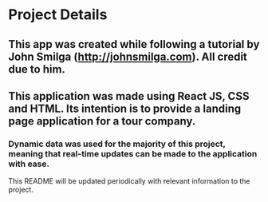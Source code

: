 # Project Details
## This app was created while following a tutorial by John Smilga (http://johnsmilga.com). All credit due to him. 
## This application was made using React JS, CSS and HTML. Its intention is to provide a landing page application for a tour company. 
### Dynamic data was used for the majority of this project, meaning that real-time updates can be made to the application with ease. 

This README will be updated periodically with relevant information to the project.
